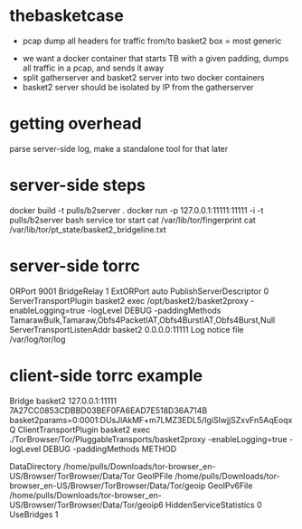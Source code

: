 # thebasketcase
+ pcap dump all headers for traffic from/to basket2 box = most generic
- we want a docker container that starts TB with a given padding, dumps all
traffic in a pcap, and sends it away
- split gatherserver and basket2 server into two docker containers
- basket2 server should be isolated by IP from the gatherserver


# getting overhead
parse server-side log, make a standalone tool for that later

# server-side steps
docker build -t pulls/b2server .
docker run -p 127.0.0.1:11111:11111 -i -t pulls/b2server bash
service tor start
cat /var/lib/tor/fingerprint
cat /var/lib/tor/pt_state/basket2_bridgeline.txt

# server-side torrc
ORPort 9001
BridgeRelay 1
ExtORPort auto
PublishServerDescriptor 0
ServerTransportPlugin basket2 exec /opt/basket2/basket2proxy -enableLogging=true -logLevel DEBUG -paddingMethods TamarawBulk,Tamaraw,Obfs4PacketIAT,Obfs4BurstIAT,Obfs4Burst,Null
ServerTransportListenAddr basket2 0.0.0.0:11111
Log notice file /var/log/tor/log

# client-side torrc example
Bridge basket2 127.0.0.1:11111 7A27CC0853CDBBD03BEF0FA6EAD7E518D36A714B basket2params=0:0001:DUsJlAkMF+m7LMZ3EDL5/IgiSlwjjSZxvFn5AqEoqxQ
ClientTransportPlugin basket2 exec ./TorBrowser/Tor/PluggableTransports/basket2proxy -enableLogging=true -logLevel DEBUG -paddingMethods METHOD

DataDirectory /home/pulls/Downloads/tor-browser_en-US/Browser/TorBrowser/Data/Tor
GeoIPFile /home/pulls/Downloads/tor-browser_en-US/Browser/TorBrowser/Data/Tor/geoip
GeoIPv6File /home/pulls/Downloads/tor-browser_en-US/Browser/TorBrowser/Data/Tor/geoip6
HiddenServiceStatistics 0
UseBridges 1
